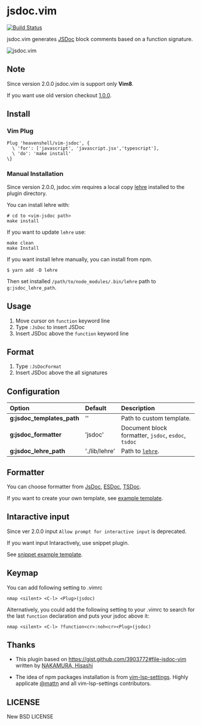 # jsdoc.vim

[![Build Status](https://travis-ci.org/heavenshell/vim-jsdoc.svg?branch=master)](https://travis-ci.org/heavenshell/vim-jsdoc)

jsdoc.vim generates [JSDoc](http://usejsdoc.org/) block comments based on a function signature.

![jsdoc.vim](./assets/jsdoc.gif)

## Note

Since version 2.0.0 jsdoc.vim is support only **Vim8**.

If you want use old version checkout [1.0.0](https://github.com/heavenshell/vim-jsdoc/releases/tag/1.0.0>).

## Install

### Vim Plug

```
Plug 'heavenshell/vim-jsdoc', { 
  \ 'for': ['javascript', 'javascript.jsx','typescript'], 
  \ 'do': 'make install'
\}
```

### Manual Installation

Since version 2.0.0, jsdoc.vim requires a local copy [lehre](https://www.npmjs.com/package/lehre) installed to the plugin directory.

You can install lehre with:

```console
# cd to <vim-jsdoc path>
make install
```

If you want to update `lehre` use:

```console
make clean
make Install
```

If you want install lehre manually, you can install from npm.

```console
$ yarn add -D lehre
```

Then set installed `/path/to/node_modules/.bin/lehre` path to `g:jsdoc_lehre_path`.

## Usage

1. Move cursor on `function` keyword line
1. Type `:JsDoc` to insert JSDoc
1. Insert JSDoc above the `function` keyword line

## Format

1. Type `:JsDocFormat`
1. Insert JSDoc above the all signatures

## Configuration

Option                     |Default       |Description
:--------------------------|:-------------|:-----------------------
**g:jsdoc_templates_path** |''            |Path to custom template.
**g:jsdoc_formatter**      |'jsdoc'       |Document block formatter, `jsdoc`, `esdoc`, `tsdoc`
**g:jsdoc_lehre_path**     |'./lib/lehre' |Path to [`lehre`](https://www.npmjs.com/package/lehre).

## Formatter

You can choose formatter from [JsDoc](https://jsdoc.app/), [ESDoc](https://esdoc.org/), [TSDoc](https://github.com/microsoft/tsdoc).

If you want to create your own template, see [example template](https://github.com/heavenshell/ts-lehre/tree/master/examples). 

## Intaractive input

Since ver 2.0.0 input `Allow prompt for interactive input` is deprecated.

If you want input Intaractively, use snippet plugin.

See [snippet example template](./examples/snippet_template.js).

## Keymap

You can add following setting to .vimrc
```vim
nmap <silent> <C-l> <Plug>(jsdoc)
```

Alternatively, you could add the following setting to your .vimrc to search for the last `function` declaration
and puts your jsdoc above it:
```vim
nmap <silent> <C-l> ?function<cr>:noh<cr><Plug>(jsdoc)
```

## Thanks
- This plugin based on https://gist.github.com/3903772#file-jsdoc-vim written by [NAKAMURA, Hisashi](https://gist.github.com/sunvisor)

- The idea of npm packages installation is from [vim-lsp-settings](https://github.com/mattn/vim-lsp-settings).
Highly applicate [@mattn](https://github.com/mattn/) and all vim-lsp-settings contributors.

## LICENSE
New BSD LICENSE
